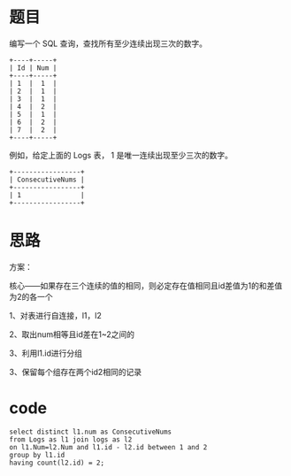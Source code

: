 # 题目

编写一个 SQL 查询，查找所有至少连续出现三次的数字。

```
+----+-----+
| Id | Num |
+----+-----+
| 1  |  1  |
| 2  |  1  |
| 3  |  1  |
| 4  |  2  |
| 5  |  1  |
| 6  |  2  |
| 7  |  2  |
+----+-----+
```


例如，给定上面的 Logs 表， 1 是唯一连续出现至少三次的数字。

```
+-----------------+
| ConsecutiveNums |
+-----------------+
| 1               |
+-----------------+
```



# 思路

方案：

核心——如果存在三个连续的值的相同，则必定存在值相同且id差值为1的和差值为2的各一个

1、对表进行自连接，l1，l2

2、取出num相等且id差在1~2之间的

3、利用l1.id进行分组

3、保留每个组存在两个id2相同的记录

# code

```mysql
select distinct l1.num as ConsecutiveNums 
from Logs as l1 join logs as l2
on l1.Num=l2.Num and l1.id - l2.id between 1 and 2
group by l1.id
having count(l2.id) = 2;
```

